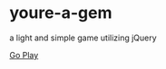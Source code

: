 # youre-a-gem
a light and simple game utilizing jQuery

<a href="https://jacquewhite.github.io/collecting-crystals/">Go Play</a>
